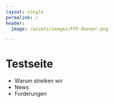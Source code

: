 ```yaml
---
layout: single
permalink: /
header:
  image: /assets/images/FFF-Banner.png

---
```


# Testseite

* Warum streiken wir
* News
* Forderungen
